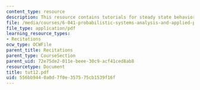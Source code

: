 ```yaml
---
content_type: resource
description: This resource contains tutorials for steady state behavior and absorption  probabilities.
file: /media/courses/6-041-probabilistic-systems-analysis-and-applied-probability-spring-2006/556bb9440a0d7f0e357575cb1539f16f_tut12.pdf
file_type: application/pdf
learning_resource_types:
- Recitations
ocw_type: OCWFile
parent_title: Recitations
parent_type: CourseSection
parent_uid: 72e75de2-011e-beee-30c9-acf41ced8ab8
resourcetype: Document
title: tut12.pdf
uid: 556bb944-0a0d-7f0e-3575-75cb1539f16f
---
```

